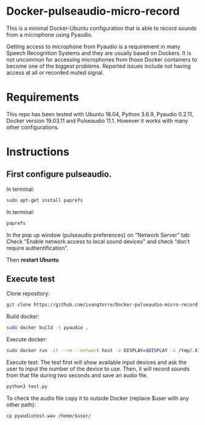 # Docker-pulseaudio-micro-record
This is a minimal Docker-Ubuntu configuration that is able to record sounds from a microphone using Pyaudio.

Getting access to microphone from Pyaudio is a requirement in many Speech Recognition Systems and they are usually based on Dockers. It is not uncommon for accessing microphones from those Docker containers to become one of the biggest problems. Reported issues include not having access at all or recorded muted signal.

# Requirements
This repo has been tested with Ubuntu 18.04, Python 3.6.9, Pyaudio 0.2.11, Docker version 19.03.11 and Pulseaudio 11.1. However it works with many other configurations.

# Instructions
## First configure pulseaudio.
In terminal:
```bash
sudo apt-get install paprefs
```
In terminal:
```bash
paprefs
```
In the pop up window (pulseaudio preferences) on "Network Server" tab: Check "Enable network access to local sound devices" and check “don’t require authentification”.

Then **restart Ubuntu**

## Execute test
Clone repository:
```bash
git clone https://github.com/ivangtorre/Docker-pulseaudio-micro-record && cd Docker-pulseaudio-micro-record
```

Build docker:
```bash
sudo docker build -t pyaudio .
```

Execute docker:
```bash
sudo docker run -it --rm --network host -e DISPLAY=$DISPLAY -v /tmp/.X11-unix/:/tmp/.X11-unix -v /home:/home --device /dev/bus/usb --device /dev/snd pyaudio
```

Execute test:
The test first will show available input devices and ask the user to input the number of the device to use. Then, it will record sounds from that file during two seconds and save an audio file.

```bash
python3 test.py
```

To check the audio file copy it to outside Docker (replace $user with any other path):

```bash
cp pyaudiotest.wav /home/$user/
```







